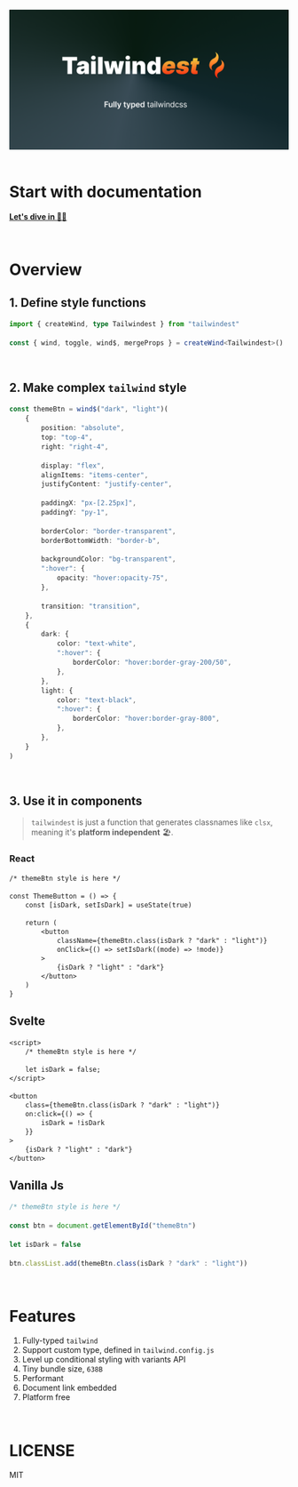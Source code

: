 <br />

<div align="center">
<img src="./images/tailwindest.banner.png" width="750px" alt="tailwindest banner" />
</div>

<br />

# Start with documentation

**[Let's dive in 🏄‍♂️](https://tailwindest.vercel.app)**

<br />

# Overview

## 1. Define style functions

```ts
import { createWind, type Tailwindest } from "tailwindest"

const { wind, toggle, wind$, mergeProps } = createWind<Tailwindest>()
```

<br />

## 2. Make complex `tailwind` style

```ts
const themeBtn = wind$("dark", "light")(
    {
        position: "absolute",
        top: "top-4",
        right: "right-4",

        display: "flex",
        alignItems: "items-center",
        justifyContent: "justify-center",

        paddingX: "px-[2.25px]",
        paddingY: "py-1",

        borderColor: "border-transparent",
        borderBottomWidth: "border-b",

        backgroundColor: "bg-transparent",
        ":hover": {
            opacity: "hover:opacity-75",
        },

        transition: "transition",
    },
    {
        dark: {
            color: "text-white",
            ":hover": {
                borderColor: "hover:border-gray-200/50",
            },
        },
        light: {
            color: "text-black",
            ":hover": {
                borderColor: "hover:border-gray-800",
            },
        },
    }
)
```

<br />

## 3. Use it in components

> `tailwindest` is just a function that generates classnames like `clsx`, meaning it's **platform independent** 🏖️.

### React

```tsx
/* themeBtn style is here */

const ThemeButton = () => {
    const [isDark, setIsDark] = useState(true)

    return (
        <button
            className={themeBtn.class(isDark ? "dark" : "light")}
            onClick={() => setIsDark((mode) => !mode)}
        >
            {isDark ? "light" : "dark"}
        </button>
    )
}
```

## Svelte

```svelte
<script>
    /* themeBtn style is here */

    let isDark = false;
</script>

<button
    class={themeBtn.class(isDark ? "dark" : "light")}
    on:click={() => {
        isDark = !isDark
    }}
>
    {isDark ? "light" : "dark"}
</button>
```

## Vanilla Js

```js
/* themeBtn style is here */

const btn = document.getElementById("themeBtn")

let isDark = false

btn.classList.add(themeBtn.class(isDark ? "dark" : "light"))
```

<br />

# Features

1. Fully-typed `tailwind`
2. Support custom type, defined in `tailwind.config.js`
3. Level up conditional styling with variants API
4. Tiny bundle size, `638B`
5. Performant
6. Document link embedded
7. Platform free

<br />

# LICENSE

MIT
